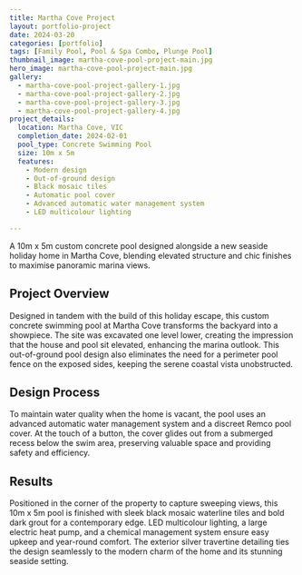 ```yaml
---
title: Martha Cove Project
layout: portfolio-project
date: 2024-03-20
categories: [portfolio]
tags: [Family Pool, Pool & Spa Combo, Plunge Pool]
thumbnail_image: martha-cove-pool-project-main.jpg
hero_image: martha-cove-pool-project-main.jpg
gallery:
  - martha-cove-pool-project-gallery-1.jpg
  - martha-cove-pool-project-gallery-2.jpg
  - martha-cove-pool-project-gallery-3.jpg
  - martha-cove-pool-project-gallery-4.jpg
project_details:
  location: Martha Cove, VIC
  completion_date: 2024-02-01
  pool_type: Concrete Swimming Pool
  size: 10m x 5m
  features:
    - Modern design
    - Out-of-ground design
    - Black mosaic tiles
    - Automatic pool cover
    - Advanced automatic water management system
    - LED multicolour lighting

---
```


A 10m x 5m custom concrete pool designed alongside a new seaside holiday home in Martha Cove, blending elevated structure and chic finishes to maximise panoramic marina views.

## Project Overview

Designed in tandem with the build of this holiday escape, this custom concrete swimming pool at Martha Cove transforms the backyard into a showpiece. The site was excavated one level lower, creating the impression that the house and pool sit elevated, enhancing the marina outlook. This out-of-ground pool design also eliminates the need for a perimeter pool fence on the exposed sides, keeping the serene coastal vista unobstructed.


## Design Process

To maintain water quality when the home is vacant, the pool uses an advanced automatic water management system and a discreet Remco pool cover. At the touch of a button, the cover glides out from a submerged recess below the swim area, preserving valuable space and providing safety and efficiency.

## Results

Positioned in the corner of the property to capture sweeping views, this 10m x 5m pool is finished with sleek black mosaic waterline tiles and bold dark grout for a contemporary edge. LED multicolour lighting, a large electric heat pump, and a chemical management system ensure easy upkeep and year-round comfort. The exterior silver travertine detailing ties the design seamlessly to the modern charm of the home and its stunning seaside setting.
